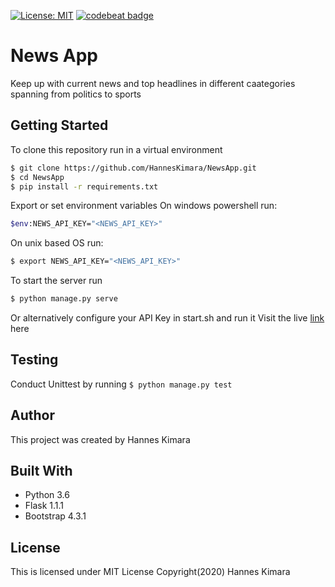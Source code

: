 [![License: MIT](https://img.shields.io/badge/License-MIT-yellow.svg)](https://github.com/HannesKimara/NewsApp/blob/master/LICENSE) [![codebeat badge](https://codebeat.co/badges/49da4007-f4c8-4cf1-b584-1254811f472f)](https://codebeat.co/projects/github-com-hanneskimara-newsapp-master)

# News App
Keep up with current news and top headlines in different caategories spanning from politics to sports

## Getting Started
To clone this repository run in a virtual environment
```bash
$ git clone https://github.com/HannesKimara/NewsApp.git
$ cd NewsApp
$ pip install -r requirements.txt
```

Export or set environment variables
On windows powershell run:

```bash
$env:NEWS_API_KEY="<NEWS_API_KEY>"
```

On unix based OS run:
```bash
$ export NEWS_API_KEY="<NEWS_API_KEY>"
```

To start the server run
```bash
$ python manage.py serve
```

Or alternatively configure your API Key in start.sh and run it
Visit the live [link](https://indjournal.herokuapp.com/) here

## Testing
Conduct Unittest by running
`$ python manage.py test`

## Author
This project was created by Hannes Kimara

## Built With
 - Python 3.6
 - Flask 1.1.1
 - Bootstrap 4.3.1

## License
This is licensed under MIT License Copyright(2020) Hannes Kimara



